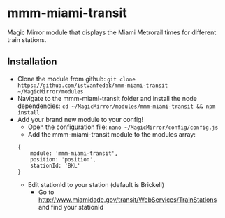 # mmm-miami-transit
Magic Mirror module that displays the Miami Metrorail times for different 
train stations.

## Installation
- Clone the module from github: 
    `git clone https://github.com/istvanfedak/mmm-miami-transit 
     ~/MagicMirror/modules`
- Navigate to the mmm-miami-transit folder and install the node dependencies: 
    `cd ~/MagicMirror/modules/mmm-miami-transit && npm install`
- Add your brand new module to your config!
    - Open the configuration file: `nano ~/MagicMirror/config/config.js`
    - Add the mmm-miami-transit module to the modules array:
    ```
    {
        module: 'mmm-miami-transit',
        position: 'position',
        stationId: 'BKL'
    }
    ```
    -  Edit stationId to your station (default is Brickell)
        - Go to http://www.miamidade.gov/transit/WebServices/TrainStations
          and find your stationId
